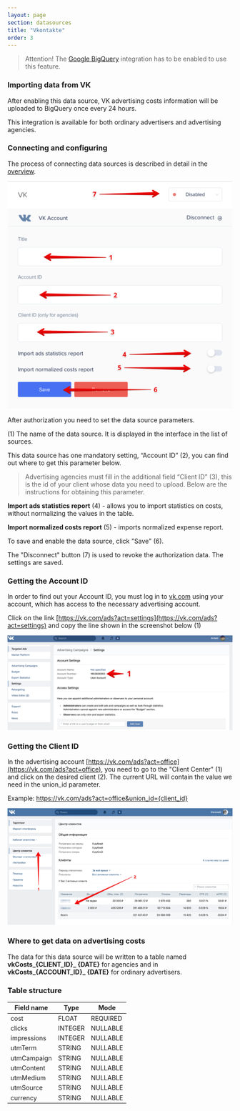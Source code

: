 ```yaml
---
layout: page
section: datasources
title: "Vkontakte"
order: 3
---
```


> Attention! The [Google BigQuery](/integrations/google-bigquery) integration has to be enabled to use this feature.

### Importing data from VK

After enabling this data source, VK advertising costs information will be uploaded to BigQuery once every 24 hours.

This integration is available for both ordinary advertisers and advertising agencies.

### Connecting and configuring

The process of connecting data sources is described in detail in the [overview](https://docs.segmentstream.com/datasources/index).

![](/img/vk.2.png)

After authorization you need to set the data source parameters.

(1) The name of the data source. It is displayed in the interface in the list of sources.

This data source has one mandatory setting, “Account ID” (2), you can find out where to get this parameter below.

> Advertising agencies must fill in the additional field “Client ID” (3), this is the id of your client whose data you need to upload. Below are the instructions for obtaining this parameter.

**Import ads statistics report** (4) - allows you to import statistics on costs, without normalizing the values ​​in the table.

**Import normalized costs report** (5) - imports normalized expense report.

To save and enable the data source, click "Save" (6).

The "Disconnect" button (7) is used to revoke the authorization data. The settings are saved.

### Getting the Account ID

In order to find out your Account ID, you must log in to [vk.com](vk.com) using your account, which has access to the necessary advertising account.

Click on the link [https://vk.com/ads?act=settings](https://vk.com/ads?act=settings) and copy the line shown in the screenshot below (1)

![](/img/vk_account_id.png)

### Getting the Client ID

In the advertising account [https://vk.com/ads?act=office](https://vk.com/ads?act=office), you need to go to the "Client Center" (1) and click on the desired client (2). The current URL will contain the value we need in the union_id parameter.

Example: https://vk.com/ads?act=office&union_id={client_id}

![](/img/vk.4.png)

### Where to get data on advertising costs

The data for this data source will be written to a table named **vkCosts_{CLIENT_ID}_ {DATE}** for agencies and in **vkCosts_{ACCOUNT_ID}_ {DATE}** for ordinary advertisers.

### Table structure

Field name|Type|Mode
--- | --- | ---
cost | FLOAT | REQUIRED
clicks | INTEGER | NULLABLE
impressions | INTEGER | NULLABLE
utmTerm | STRING | NULLABLE
utmCampaign | STRING | NULLABLE
utmContent | STRING | NULLABLE
utmMedium | STRING | NULLABLE
utmSource | STRING | NULLABLE
currency | STRING | NULLABLE
